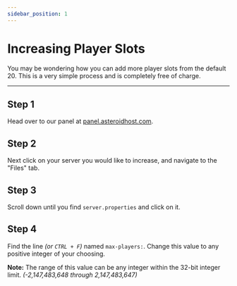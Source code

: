 ```yaml
---
sidebar_position: 1
---
```


# Increasing Player Slots
You may be wondering how you can add more player slots from the default 20. This is a very simple process and is completely free of charge.

---

## Step 1
Head over to our panel at [panel.asteroidhost.com](https://panel.asteroidhost.com).

## Step 2
Next click on your server you would like to increase, and navigate to the "Files" tab.

## Step 3
Scroll down until you find `server.properties` and click on it.

## Step 4
Find the line *(or `CTRL + F`)* named `max-players:`. Change this value to any positive integer of your choosing.

**Note:** The range of this value can be any integer within the 32-bit integer limit. *(-2,147,483,648 through 2,147,483,647)*